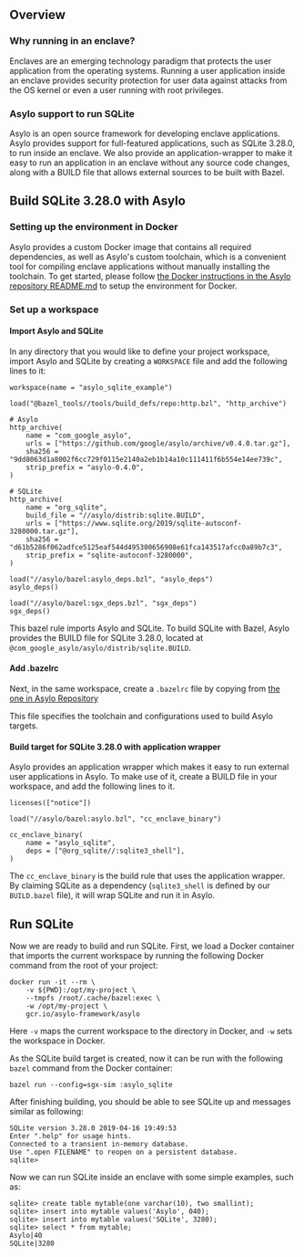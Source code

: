 <!--jekyll-front-matter
---

title: Running SQLite with Asylo

overview: Wrap an entire application in an enclave.

location: /_docs/guides/sqlite.md

order: 50

layout: docs

type: markdown

toc: true

---
{% include home.html %}
jekyll-front-matter-->

## Overview

### Why running in an enclave?

Enclaves are an emerging technology paradigm that protects the user application
from the operating systems. Running a user application inside an enclave
provides security protection for user data against attacks from the OS kernel or
even a user running with root privileges.

### Asylo support to run SQLite

Asylo is an open source framework for developing enclave applications. Asylo
provides support for full-featured applications, such as SQLite 3.28.0, to run
inside an enclave. We also provide an application-wrapper to make it easy to run
an application in an enclave without any source code changes, along with a BUILD
file that allows external sources to be built with Bazel.

## Build SQLite 3.28.0 with Asylo

### Setting up the environment in Docker

Asylo provides a custom Docker image that contains all required dependencies, as
well as Asylo's custom toolchain, which is a convenient tool for compiling
enclave applications without manually installing the toolchain. To get started,
please follow
[the Docker instructions in the Asylo repository README.md](https://github.com/google/asylo/blob/master/README.md)
to setup the environment for Docker.

### Set up a workspace

#### Import Asylo and SQLite

In any directory that you would like to define your project workspace, import
Asylo and SQLite by creating a `WORKSPACE` file and add the following lines to
it:

```
workspace(name = "asylo_sqlite_example")

load("@bazel_tools//tools/build_defs/repo:http.bzl", "http_archive")

# Asylo
http_archive(
    name = "com_google_asylo",
    urls = ["https://github.com/google/asylo/archive/v0.4.0.tar.gz"],
    sha256 = "9dd8063d1a8002f6cc729f0115e2140a2eb1b14a10c111411f6b554e14ee739c",
    strip_prefix = "asylo-0.4.0",
)

# SQLite
http_archive(
    name = "org_sqlite",
    build_file = "//asylo/distrib:sqlite.BUILD",
    urls = ["https://www.sqlite.org/2019/sqlite-autoconf-3280000.tar.gz"],
    sha256 = "d61b5286f062adfce5125eaf544d495300656908e61fca143517afcc0a89b7c3",
    strip_prefix = "sqlite-autoconf-3280000",
)

load("//asylo/bazel:asylo_deps.bzl", "asylo_deps")
asylo_deps()

load("//asylo/bazel:sgx_deps.bzl", "sgx_deps")
sgx_deps()
```

This bazel rule imports Asylo and SQLite. To build SQLite with Bazel, Asylo
provides the BUILD file for SQLite 3.28.0, located at
`@com_google_asylo/asylo/distrib/sqlite.BUILD`.

#### Add .bazelrc

Next, in the same workspace, create a `.bazelrc` file by copying from
[the one in Asylo Repository](https://github.com/google/asylo/blob/master/.bazelrc)

This file specifies the toolchain and configurations used to build Asylo
targets.

#### Build target for SQLite 3.28.0 with application wrapper

Asylo provides an application wrapper which makes it easy to run external user
applications in Asylo. To make use of it, create a BUILD file in your workspace,
and add the following lines to it.

```BUILD
licenses(["notice"])

load("//asylo/bazel:asylo.bzl", "cc_enclave_binary")

cc_enclave_binary(
    name = "asylo_sqlite",
    deps = ["@org_sqlite//:sqlite3_shell"],
)
```

The `cc_enclave_binary` is the build rule that uses the application wrapper. By
claiming SQLite as a dependency (`sqlite3_shell` is defined by our `BUILD.bazel`
file), it will wrap SQLite and run it in Asylo.

## Run SQLite

Now we are ready to build and run SQLite. First, we load a Docker container that
imports the current workspace by running the following Docker command from the
root of your project:

```
docker run -it --rm \
    -v ${PWD}:/opt/my-project \
    --tmpfs /root/.cache/bazel:exec \
    -w /opt/my-project \
    gcr.io/asylo-framework/asylo
```

Here `-v` maps the current workspace to the directory in Docker, and `-w` sets
the workspace in Docker.

As the SQLite build target is created, now it can be run with the following
`bazel` command from the Docker container:

```shell
bazel run --config=sgx-sim :asylo_sqlite
```

After finishing building, you should be able to see SQLite up and messages
similar as following:

```shell
SQLite version 3.28.0 2019-04-16 19:49:53
Enter ".help" for usage hints.
Connected to a transient in-memory database.
Use ".open FILENAME" to reopen on a persistent database.
sqlite>
```

Now we can run SQLite inside an enclave with some simple examples, such as:

```shell
sqlite> create table mytable(one varchar(10), two smallint);
sqlite> insert into mytable values('Asylo', 040);
sqlite> insert into mytable values('SQLite', 3280);
sqlite> select * from mytable;
Asylo|40
SQLite|3280
```
